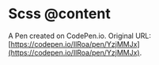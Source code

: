 # Scss @content

A Pen created on CodePen.io. Original URL: [https://codepen.io/IlRoa/pen/YzjMMJx](https://codepen.io/IlRoa/pen/YzjMMJx).


